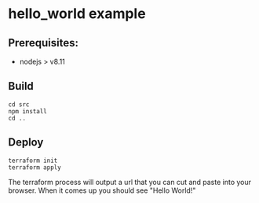 hello_world example
===================

Prerequisites:
--------------

- nodejs > v8.11

Build
-----

```
cd src
npm install
cd ..
```

Deploy
------

```
terraform init
terraform apply
```

The terraform process will output a url that you can cut and paste into your browser.  When it comes up you should see "Hello World!"
